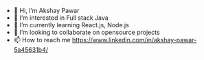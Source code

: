 - 👋 Hi, I’m Akshay Pawar
- 👀 I’m interested in Full stack Java
- 🌱 I’m currently learning React.js, Node.js
- 💞️ I’m looking to collaborate on opensource projects
- 📫 How to reach me https://www.linkedin.com/in/akshay-pawar-5a45631b4/


<!---
Sakshay2503/Sakshay2503 is a ✨ special ✨ repository because its `README.md` (this file) appears on your GitHub profile.
You can click the Preview link to take a look at your changes.
--->

